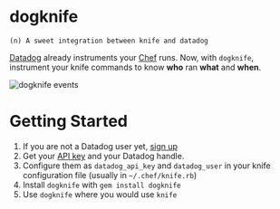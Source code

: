 dogknife
========

    (n) A sweet integration between knife and datadog
    
[Datadog](http://www.datadoghq.com) already instruments your [Chef](http://opscode.com/chef) runs.
Now, with `dogknife`, instrument your knife commands to know **who** ran **what** and **when**.

![dogknife events](https://img.skitch.com/20120708-8bdckjdn3exxi9jfwq18gxxytx.png)

Getting Started
===============

1. If you are not a Datadog user yet, [sign up](http://www.datadoghq.com/signup)
2. Get your [API key](https://app.datadoghq.com/account/settings) and your Datadog handle.
3. Configure them as `datadog_api_key` and `datadog_user` in your knife configuration file (usually in `~/.chef/knife.rb`)
4. Install `dogknife` with `gem install dogknife`
5. Use `dogknife` where you would use `knife`